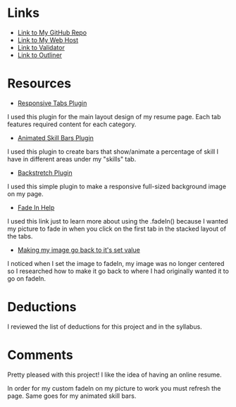 # Links
* [Link to My GitHub Repo](https://github.com/cjohnson1088/project_resume_johnson_caitlin)
* [Link to My Web Host](http://caitlinaudreyjohnson.com/resume/)
* [Link to Validator](https://validator.w3.org/nu/?doc=http%3A%2F%2Fcaitlinaudreyjohnson.com%2Fresume%2F)
* [Link to Outliner](https://gsnedders.html5.org/outliner/process.py?url=http%3A%2F%2Fcaitlinaudreyjohnson.com%2Fresume%2F)

# Resources
* [Responsive Tabs Plugin](http://jellekralt.github.io/Responsive-Tabs/#tab-3)

I used this plugin for the main layout design of my resume page. Each tab features required content for each category.

* [Animated Skill Bars Plugin](http://www.jqueryscript.net/chart-graph/Animated-Configurable-Skill-Bar-Plugin-with-jQuery-Skills-Bar.html)

I used this plugin to create bars that show/animate a percentage of skill I have in different areas under my "skills" tab.

* [Backstretch Plugin](http://www.jquery-backstretch.com)

I used this simple plugin to make a responsive full-sized background image on my page.

* [Fade In Help](https://api.jquery.com/fadeIn/)

I used this link just to learn more about using the .fadeIn() because I wanted my picture to fade in when you click on the first tab in the stacked layout of the tabs.

* [Making my image go back to it's set value](https://stackoverflow.com/questions/1091322/how-to-fade-to-display-inline-block)

I noticed when I set the image to fadeIn, my image was no longer centered so I researched how to make it go back to where I had originally wanted it to go on fadeIn.

# Deductions
I reviewed the list of deductions for this project and in the syllabus.

# Comments
Pretty pleased with this project! I like the idea of having an online resume.

In order for my custom fadeIn on my picture to work you must refresh the page. Same goes for my animated skill bars.

